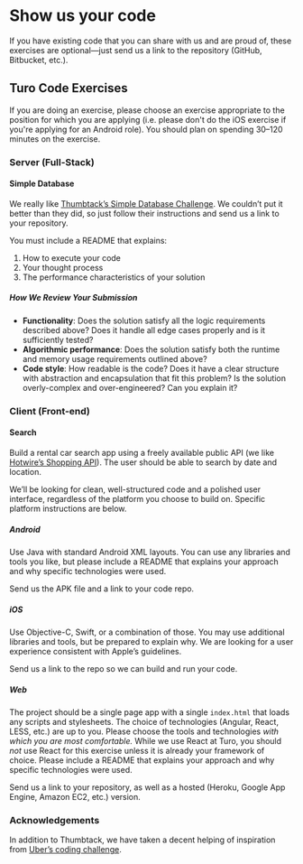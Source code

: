 # Show us your code

If you have existing code that you can share with us and are proud of, these exercises are optional—just send us a link to the repository (GitHub, Bitbucket, etc.).

## Turo Code Exercises

If you are doing an exercise, please choose an exercise appropriate to the position for which you are applying (i.e. please don't do the iOS exercise if you're applying for an Android role). You should plan on spending 30–120 minutes on the exercise.

### Server (Full-Stack)

#### Simple Database

We really like [Thumbtack’s Simple Database Challenge][sdb]. We couldn’t put it better than they did, so just follow their instructions and send us a link to your repository.

[sdb]: https://www.thumbtack.com/challenges/simple-database

You must include a README that explains:

1. How to execute your code 
2. Your thought process
3. The performance characteristics of your solution

##### How We Review Your Submission

* **Functionality**: Does the solution satisfy all the logic requirements described above? Does it handle all edge cases properly and is it sufficiently tested?
* **Algorithmic performance**: Does the solution satisfy both the runtime and memory usage requirements outlined above?
* **Code style**: How readable is the code? Does it have a clear structure with abstraction and encapsulation that fit this problem? Is the solution overly-complex and over-engineered? Can you explain it?

### Client (Front-end)

#### Search

Build a rental car search app using a freely available public API (we like [Hotwire’s Shopping API][hotwire]). The user should be able to search by date and location.

We’ll be looking for clean, well-structured code and a polished user interface, regardless of the platform you choose to build on. Specific platform instructions are below.

[hotwire]: http://developer.hotwire.com/docs/Rental_Car_Shopping_API

##### Android

Use Java with standard Android XML layouts. You can use any libraries and tools you like, but please include a README that explains your approach and why specific technologies were used.

Send us the APK file and a link to your code repo.

##### iOS

Use Objective-C, Swift, or a combination of those. You may use additional libraries and tools, but be prepared to explain why. We are looking for a user experience consistent with Apple’s guidelines.  

Send us a link to the repo so we can build and run your code.

##### Web

The project should be a single page app with a single `index.html` that loads any scripts and stylesheets. The choice of technologies (Angular, React, LESS, etc.) are up to you. Please choose the tools and technologies *with which you are most comfortable.* While we use React at Turo, you should *not* use React for this exercise unless it is already your framework of choice. Please include a README that explains your approach and why specific technologies were used. 

Send us a link to your repository, as well as a hosted (Heroku, Google App Engine, Amazon EC2, etc.) version.

### Acknowledgements

In addition to Thumbtack, we have taken a decent helping of inspiration from [Uber’s coding challenge][uber].

[uber]: https://github.com/uber/coding-challenge-tools
